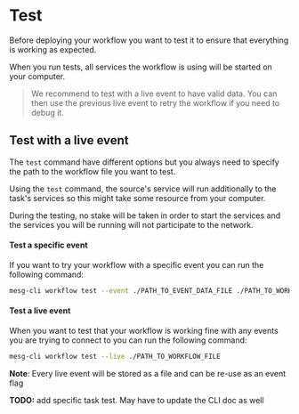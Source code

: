 # Test

Before deploying your workflow you want to test it to ensure that everything is working as expected.

When you run tests, all services the workflow is using will be started on your computer.

> We recommend to test with a live event to have valid data. You can then use the previous live event to retry the workflow if you need to debug it.

## Test with a live event

The `test` command have different options but you always need to specify the path to the workflow file you want to test.

Using the `test` command, the source's service will run additionally to the task's services so this might take some resource from your computer.

During the testing, no stake will be taken in order to start the services and the services you will be running will not participate to the network.

#### Test a specific event

If you want to try your workflow with a specific event you can run the following command:

```bash
mesg-cli workflow test --event ./PATH_TO_EVENT_DATA_FILE ./PATH_TO_WORKFLOW_FILE
```

#### Test a live event

When you want to test that your workflow is working fine with any events you are trying to connect to you can run the following command:

```bash
mesg-cli workflow test --live ./PATH_TO_WORKFLOW_FILE
```

**Note**: Every live event will be stored as a file and can be re-use as an event flag

**TODO:** add specific task test. May have to update the CLI doc as well

